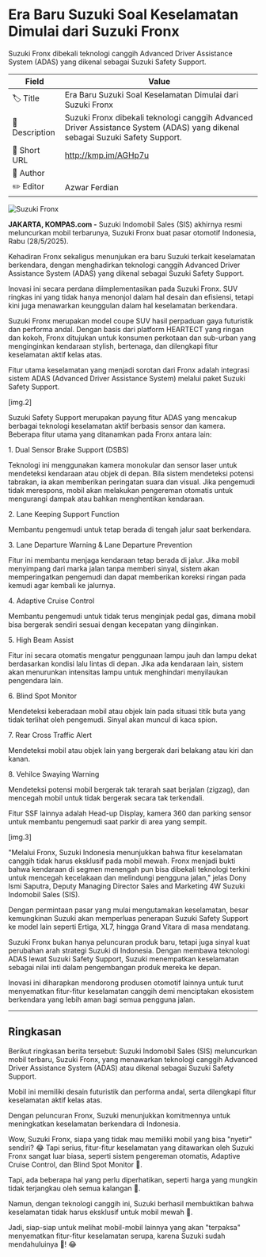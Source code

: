 # Era Baru Suzuki Soal Keselamatan Dimulai dari Suzuki Fronx

Suzuki Fronx dibekali teknologi canggih Advanced Driver Assistance System (ADAS) yang dikenal sebagai Suzuki Safety Support.

| Field         | Value                                                       |
|---------------|-------------------------------------------------------------|
| 🏷️ Title       | Era Baru Suzuki Soal Keselamatan Dimulai dari Suzuki Fronx |
| 📝 Description | Suzuki Fronx dibekali teknologi canggih Advanced Driver Assistance System (ADAS) yang dikenal sebagai Suzuki Safety Support. |
| 🔗 Short URL   | http://kmp.im/AGHp7u |
| 👤 Author      |  |
| ✏️ Editor      | Azwar Ferdian |

![Suzuki Fronx ](https://asset.kompas.com/crops/e0Im2pYKovldPhaZfkbnPbx-eVk=/278x54:3983x2524/750x500/data/photo/2025/05/28/683680f5c0def.jpeg)

**JAKARTA, KOMPAS.com -** Suzuki Indomobil Sales (SIS) akhirnya resmi meluncurkan mobil terbarunya, Suzuki Fronx buat pasar otomotif Indonesia, Rabu (28/5/2025).

Kehadiran Fronx sekaligus menunjukan era baru Suzuki terkait keselamatan berkendara, dengan menghadirkan teknologi canggih Advanced Driver Assistance System (ADAS) yang dikenal sebagai Suzuki Safety Support.

Inovasi ini secara perdana diimplementasikan pada Suzuki Fronx. SUV ringkas ini yang tidak hanya menonjol dalam hal desain dan efisiensi, tetapi kini juga menawarkan keunggulan dalam hal keselamatan berkendara.

Suzuki Fronx merupakan model coupe SUV hasil perpaduan gaya futuristik dan performa andal. Dengan basis dari platform HEARTECT yang ringan dan kokoh, Fronx ditujukan untuk konsumen perkotaan dan sub-urban yang menginginkan kendaraan stylish, bertenaga, dan dilengkapi fitur keselamatan aktif kelas atas.

Fitur utama keselamatan yang menjadi sorotan dari Fronx adalah integrasi sistem ADAS (Advanced Driver Assistance System) melalui paket Suzuki Safety Support.

\[img.2\]

Suzuki Safety Support merupakan payung fitur ADAS yang mencakup berbagai teknologi keselamatan aktif berbasis sensor dan kamera. Beberapa fitur utama yang ditanamkan pada Fronx antara lain:

1\. Dual Sensor Brake Support (DSBS)

Teknologi ini menggunakan kamera monokular dan sensor laser untuk mendeteksi kendaraan atau objek di depan. Bila sistem mendeteksi potensi tabrakan, ia akan memberikan peringatan suara dan visual. Jika pengemudi tidak merespons, mobil akan melakukan pengereman otomatis untuk mengurangi dampak atau bahkan menghentikan kendaraan.

2\. Lane Keeping Support Function

Membantu pengemudi untuk tetap berada di tengah jalur saat berkendara.

3\. Lane Departure Warning & Lane Departure Prevention

Fitur ini membantu menjaga kendaraan tetap berada di jalur. Jika mobil menyimpang dari marka jalan tanpa memberi sinyal, sistem akan memperingatkan pengemudi dan dapat memberikan koreksi ringan pada kemudi agar kembali ke jalurnya.

4\. Adaptive Cruise Control

Membantu pengemudi untuk tidak terus menginjak pedal gas, dimana mobil bisa bergerak sendiri sesuai dengan kecepatan yang diinginkan.

5\. High Beam Assist

Fitur ini secara otomatis mengatur penggunaan lampu jauh dan lampu dekat berdasarkan kondisi lalu lintas di depan. Jika ada kendaraan lain, sistem akan menurunkan intensitas lampu untuk menghindari menyilaukan pengendara lain.

6\. Blind Spot Monitor

Mendeteksi keberadaan mobil atau objek lain pada situasi titik buta yang tidak terlihat oleh pengemudi. Sinyal akan muncul di kaca spion.

7\. Rear Cross Traffic Alert

Mendeteksi mobil atau objek lain yang bergerak dari belakang atau kiri dan kanan.

8\. Vehilce Swaying Warning

Mendeteksi potensi mobil bergerak tak terarah saat berjalan (zigzag), dan mencegah mobil untuk tidak bergerak secara tak terkendali.

Fitur SSF lainnya adalah Head-up Display, kamera 360 dan parking sensor untuk membantu pengemudi saat parkir di area yang sempit.

\[img.3\]

\"Melalui Fronx, Suzuki Indonesia menunjukkan bahwa fitur keselamatan canggih tidak harus eksklusif pada mobil mewah. Fronx menjadi bukti bahwa kendaraan di segmen menengah pun bisa dibekali teknologi terkini untuk mencegah kecelakaan dan melindungi pengguna jalan,\" jelas Dony Ismi Saputra, Deputy Managing Director Sales and Marketing 4W Suzuki Indomobil Sales (SIS).

Dengan permintaan pasar yang mulai mengutamakan keselamatan, besar kemungkinan Suzuki akan memperluas penerapan Suzuki Safety Support ke model lain seperti Ertiga, XL7, hingga Grand Vitara di masa mendatang.

Suzuki Fronx bukan hanya peluncuran produk baru, tetapi juga sinyal kuat perubahan arah strategi Suzuki di Indonesia. Dengan membawa teknologi ADAS lewat Suzuki Safety Support, Suzuki menempatkan keselamatan sebagai nilai inti dalam pengembangan produk mereka ke depan.

Inovasi ini diharapkan mendorong produsen otomotif lainnya untuk turut menyematkan fitur-fitur keselamatan canggih demi menciptakan ekosistem berkendara yang lebih aman bagi semua pengguna jalan.

---
## Ringkasan

Berikut ringkasan berita tersebut: Suzuki Indomobil Sales (SIS) meluncurkan mobil terbaru, Suzuki Fronx, yang menawarkan teknologi canggih Advanced Driver Assistance System (ADAS) atau dikenal sebagai Suzuki Safety Support.

 Mobil ini memiliki desain futuristik dan performa andal, serta dilengkapi fitur keselamatan aktif kelas atas.

 Dengan peluncuran Fronx, Suzuki menunjukkan komitmennya untuk meningkatkan keselamatan berkendara di Indonesia.



Wow, Suzuki Fronx, siapa yang tidak mau memiliki mobil yang bisa "nyetir" sendiri? 😂 Tapi serius, fitur-fitur keselamatan yang ditawarkan oleh Suzuki Fronx sangat luar biasa, seperti sistem pengereman otomatis, Adaptive Cruise Control, dan Blind Spot Monitor 🚗.

 Tapi, ada beberapa hal yang perlu diperhatikan, seperti harga yang mungkin tidak terjangkau oleh semua kalangan 🤑.

 Namun, dengan teknologi canggih ini, Suzuki berhasil membuktikan bahwa keselamatan tidak harus eksklusif untuk mobil mewah 💪.

 Jadi, siap-siap untuk melihat mobil-mobil lainnya yang akan "terpaksa" menyematkan fitur-fitur keselamatan serupa, karena Suzuki sudah mendahuluinya 🚀! 😂
